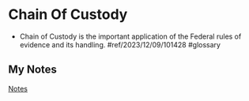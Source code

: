 # Chain Of Custody
- Chain of Custody is the important application of the Federal rules of evidence and its handling. #ref/2023/12/09/101428 #glossary 
## My Notes
[Notes](mynotes/chain-of-custody-notes.md)
